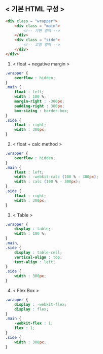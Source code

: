 < 기본 HTML 구성 >
-
```html
<div class = "wrapper">
	<div class = "main">
		<!-- 가변 영역 -->
	</div>
	<div class = "side">
		<!-- 고정 영역 -->
	</div>
</div>
```

1. < float + negative margin >
```css
.wrapper {
	overflow : hidden;
}
.main {
	float : left;
	width : 100 %;
	margin-right : -300px;
	padding-right : 300px;
	box-sizing : border-box;
}
.side {
	float : right;
	width : 300px;
}
```

2. < float + calc method >
```css
.wrapper {
	overflow : hidden;
}
.main {
	float : left;
	width : -webkit-calc (100 % - 300px);
	width : calc (100 % - 300px);
}
.side {
	float : right;
	width : 300px;
}
```

3. < Table >
```css
.wrapper {
	display : table;
	width : 100 %;
}
.main,
.side {
	display : table-cell;
	vertical-align : top;
	text-align : left;
}
.side {
	width : 300px;
}
```

4. < Flex Box >
```css
.wrapper {
	display : -webkit-flex;
	display : flex;
}
.main {
	-webkit-flex : 1;
	flex : 1;
}
.side {
	width : 300px;
}

```